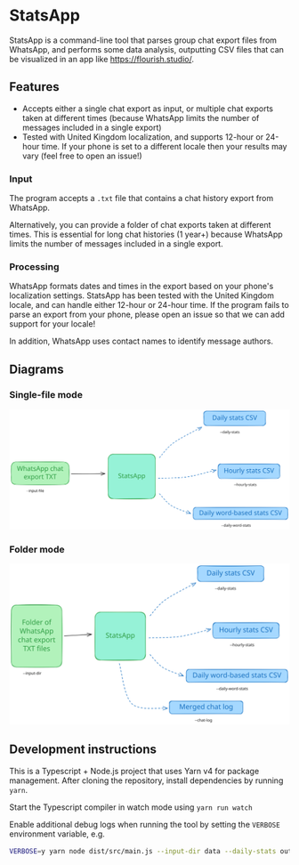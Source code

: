 # StatsApp

StatsApp is a command-line tool that parses group chat export files from WhatsApp, and performs some data analysis, outputting CSV files that can be visualized in an app like <https://flourish.studio/>.

## Features

- Accepts either a single chat export as input, or multiple chat exports taken at different times (because WhatsApp limits the number of messages included in a single export)
- Tested with United Kingdom localization, and supports 12-hour or 24-hour time. If your phone is set to a different locale then your results may vary (feel free to open an issue!)

### Input

The program accepts a `.txt` file that contains a chat history export from WhatsApp.

Alternatively, you can provide a folder of chat exports taken at different times. This is essential for long chat histories (1 year+) because WhatsApp limits the number of messages included in a single export.

### Processing

WhatsApp formats dates and times in the export based on your phone's localization settings. StatsApp has been tested with the United Kingdom locale, and can handle either 12-hour or 24-hour time. If the program fails to parse an export from your phone, please open an issue so that we can add support for your locale!

In addition, WhatsApp uses contact names to identify message authors.

## Diagrams

### Single-file mode

<picture>
  <source media="(prefers-color-scheme: dark)" srcset="./assets/StatsApp%20single%20file%20mode%20(dark).excalidraw.svg">
  <img alt="A diagram showing the inputs and outputs for StatsApp, and their corresponding command-line arguments" src="./assets/StatsApp%20single%20file%20mode.excalidraw.svg">
</picture>

### Folder mode

<picture>
  <source media="(prefers-color-scheme: dark)" srcset="./assets/StatsApp%20folder%20mode%20(dark).excalidraw.svg">
  <img alt="A diagram showing the inputs and outputs for StatsApp when it's processing a folder of chat exports, and their corresponding command-line arguments" src="./assets/StatsApp%20folder%20mode.excalidraw.svg">
</picture>

## Development instructions

This is a Typescript + Node.js project that uses Yarn v4 for package management. After cloning the repository, install dependencies by running `yarn`.

Start the Typescript compiler in watch mode using `yarn run watch`

Enable additional debug logs when running the tool by setting the `VERBOSE` environment variable, e.g.

```bash
VERBOSE=y yarn node dist/src/main.js --input-dir data --daily-stats out/daily-stats.csv --chat-log out/chat-log.txt
```
